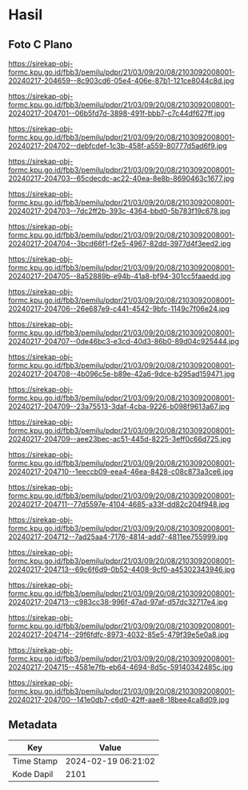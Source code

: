 # Hasil

## Foto C Plano

https://sirekap-obj-formc.kpu.go.id/fbb3/pemilu/pdpr/21/03/09/20/08/2103092008001-20240217-204659--8c903cd6-05e4-406e-87b1-121ce8044c8d.jpg

https://sirekap-obj-formc.kpu.go.id/fbb3/pemilu/pdpr/21/03/09/20/08/2103092008001-20240217-204701--06b5fd7d-3898-491f-bbb7-c7c44df627ff.jpg

https://sirekap-obj-formc.kpu.go.id/fbb3/pemilu/pdpr/21/03/09/20/08/2103092008001-20240217-204702--debfcdef-1c3b-458f-a559-80777d5ad6f9.jpg

https://sirekap-obj-formc.kpu.go.id/fbb3/pemilu/pdpr/21/03/09/20/08/2103092008001-20240217-204703--65cdecdc-ac22-40ea-8e8b-8690463c1677.jpg

https://sirekap-obj-formc.kpu.go.id/fbb3/pemilu/pdpr/21/03/09/20/08/2103092008001-20240217-204703--7dc2ff2b-393c-4364-bbd0-5b783f19c678.jpg

https://sirekap-obj-formc.kpu.go.id/fbb3/pemilu/pdpr/21/03/09/20/08/2103092008001-20240217-204704--3bcd66f1-f2e5-4967-82dd-3977d4f3eed2.jpg

https://sirekap-obj-formc.kpu.go.id/fbb3/pemilu/pdpr/21/03/09/20/08/2103092008001-20240217-204705--8a52889b-e94b-41a8-bf94-301cc5faaedd.jpg

https://sirekap-obj-formc.kpu.go.id/fbb3/pemilu/pdpr/21/03/09/20/08/2103092008001-20240217-204706--26e687e9-c441-4542-9bfc-1149c7f06e24.jpg

https://sirekap-obj-formc.kpu.go.id/fbb3/pemilu/pdpr/21/03/09/20/08/2103092008001-20240217-204707--0de46bc3-e3cd-40d3-86b0-89d04c925444.jpg

https://sirekap-obj-formc.kpu.go.id/fbb3/pemilu/pdpr/21/03/09/20/08/2103092008001-20240217-204708--4b096c5e-b89e-42a6-9dce-b295ad159471.jpg

https://sirekap-obj-formc.kpu.go.id/fbb3/pemilu/pdpr/21/03/09/20/08/2103092008001-20240217-204709--23a75513-3daf-4cba-9226-b098f9613a67.jpg

https://sirekap-obj-formc.kpu.go.id/fbb3/pemilu/pdpr/21/03/09/20/08/2103092008001-20240217-204709--aee23bec-ac51-445d-8225-3eff0c66d725.jpg

https://sirekap-obj-formc.kpu.go.id/fbb3/pemilu/pdpr/21/03/09/20/08/2103092008001-20240217-204710--1eeccb09-eea4-46ea-8428-c08c873a3ce6.jpg

https://sirekap-obj-formc.kpu.go.id/fbb3/pemilu/pdpr/21/03/09/20/08/2103092008001-20240217-204711--77d5597e-4104-4685-a33f-dd82c204f948.jpg

https://sirekap-obj-formc.kpu.go.id/fbb3/pemilu/pdpr/21/03/09/20/08/2103092008001-20240217-204712--7ad25aa4-7176-4814-add7-4811ee755999.jpg

https://sirekap-obj-formc.kpu.go.id/fbb3/pemilu/pdpr/21/03/09/20/08/2103092008001-20240217-204713--69c6f6d9-0b52-4408-9cf0-a45302343946.jpg

https://sirekap-obj-formc.kpu.go.id/fbb3/pemilu/pdpr/21/03/09/20/08/2103092008001-20240217-204713--c983cc38-996f-47ad-97af-d57dc32717e4.jpg

https://sirekap-obj-formc.kpu.go.id/fbb3/pemilu/pdpr/21/03/09/20/08/2103092008001-20240217-204714--29f6fdfc-8973-4032-85e5-479f39e5e0a8.jpg

https://sirekap-obj-formc.kpu.go.id/fbb3/pemilu/pdpr/21/03/09/20/08/2103092008001-20240217-204715--4581e7fb-eb64-4694-8d5c-59140342485c.jpg

https://sirekap-obj-formc.kpu.go.id/fbb3/pemilu/pdpr/21/03/09/20/08/2103092008001-20240217-204700--141e0db7-c6d0-42ff-aae8-18bee4ca8d09.jpg


## Metadata

| Key        | Value               |
| ---------- | ------------------- |
| Time Stamp | 2024-02-19 06:21:02 |
| Kode Dapil | 2101                |




